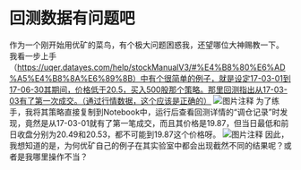 # 回测数据有问题吧

作为一个刚开始用优矿的菜鸟，有个极大问题困惑我，还望哪位大神赐教一下。
我看一步上手（https://uqer.datayes.com/help/stockManualV3/#%E4%B8%80%E6%AD%A5%E4%B8%8A%E6%89%8B）中有个很简单的例子，就是设定17-03-01到17-06-30其期间，价格低于20.5，买入500股那个策略。那里回测指出从17-03-03有了第一次成交。（通过行情数据，这个应该是正确的）
![图片注释](http://storage-uqer.datayes.com/57732354228e5b747d9de3be/6a686d56-e54f-11e7-82c3-0242ac140002)
为了练手，我将其策略直接复制到Notebook中，运行后查看回测详情的“调仓记录”时发现，竟然是从17-03-01就有了第一笔成交，而且其价格是19.87，但当日最低和前日收盘分别为20.49和20.53，都不可能到19.87这个价格呀。
![图片注释](http://storage-uqer.datayes.com/57732354228e5b747d9de3be/73d21626-e54f-11e7-82c3-0242ac140002)
因此，我想知道的是，为何优矿自己的例子在其实验室中都会出现截然不同的结果呢？或者是我哪里操作不当？